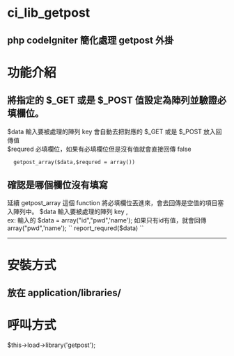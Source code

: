# ci_lib_getpost
php codeIgniter 簡化處理 getpost 外掛
---
# 功能介紹
## 將指定的 $_GET 或是 $_POST 值設定為陣列並驗證必填欄位。  
$data     輸入要被處理的陣列 key 會自動去把對應的 $_GET 或是 $_POST 放入回傳值  
$requred  必填欄位，如果有必填欄位但是沒有值就會直接回傳 false 

``  
getpost_array($data,$requred = array())  
``
## 確認是哪個欄位沒有填寫  
延續 getpost_array 這個 function 將必填欄位丟進來，會去回傳是空值的項目塞入陣列中。
$data     輸入要被處理的陣列 key ,  
ex: 輸入的 $data = array("id","pwd",'name');  
如果只有id有值，就會回傳 array("pwd",'name');  
``  
report_requred($data)
``

---
# 安裝方式
放在 application/libraries/  
---
# 呼叫方式
$this->load->library('getpost');  

